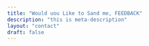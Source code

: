 ```yaml
---
title: "Would uou Like to Sand me, FEEDBACK"
description: "this is meta-description"
layout: "contact"
draft: false
---
```

